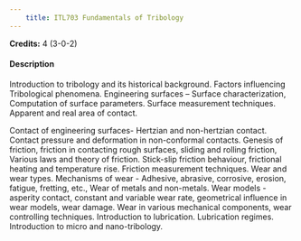 ```yaml
---
    title: ITL703 Fundamentals of Tribology
---
```

**Credits:** 4 (3-0-2)



#### Description 
Introduction to tribology and its historical background. Factors influencing Tribological phenomena. Engineering surfaces – Surface characterization, Computation of surface parameters. Surface measurement techniques. Apparent and real area of contact.

Contact of engineering surfaces- Hertzian and non-hertzian contact. Contact pressure and deformation in non-conformal contacts. Genesis of friction, friction in contacting rough surfaces, sliding and rolling friction, Various laws and theory of friction. Stick-slip friction behaviour, frictional heating and temperature rise. Friction measurement techniques. Wear and wear types. Mechanisms of wear - Adhesive, abrasive, corrosive, erosion, fatigue, fretting, etc., Wear of metals and non-metals. Wear models - asperity contact, constant and variable wear rate, geometrical influence in wear models, wear damage. Wear in various mechanical components, wear controlling techniques. Introduction to lubrication. Lubrication regimes. Introduction to micro and nano-tribology.